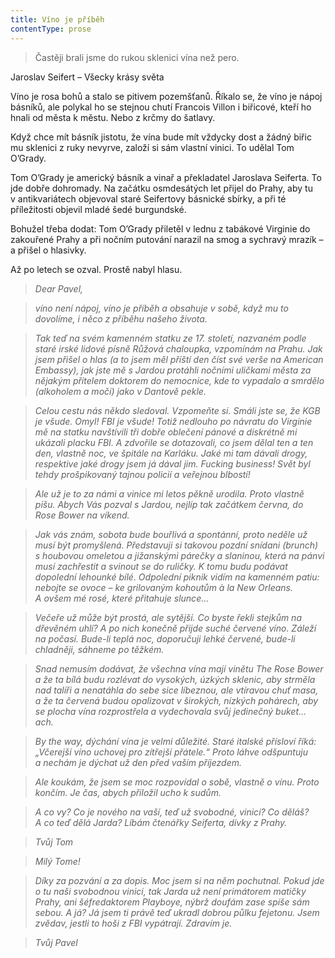 ```yaml
---
title: Víno je příběh
contentType: prose
---
```


<section>

> Častěji brali jsme do rukou sklenici vína než pero.

Jaroslav Seifert – Všecky krásy světa

Víno je rosa bohů a stalo se pitivem pozemšťanů. Říkalo se, že víno je nápoj básníků, ale polykal ho se stejnou chutí Francois Villon i biřicové, kteří ho hnali od města k městu. Nebo z krčmy do šatlavy.

Když chce mít básník jistotu, že vína bude mít vždycky dost a žádný biřic mu sklenici z ruky nevyrve, založí si sám vlastní vinici. To udělal Tom O’Grady.

Tom O’Grady je americký básník a vinař a překladatel Jaroslava Seiferta. To jde dobře dohromady. Na začátku osmdesátých let přijel do Prahy, aby tu v antikvariátech objevoval staré Seifertovy básnické sbírky, a při té příležitosti objevil mladé šedé burgundské.

Bohužel třeba dodat: Tom O’Grady přiletěl v lednu z tabákové Virginie do zakouřené Prahy a při nočním putování narazil na smog a sychravý mrazík – a přišel o hlasivky.

Až po letech se ozval. Prostě nabyl hlasu.

</section>

<section>

> _Dear Pavel,_

> _víno není nápoj, víno je příběh a obsahuje v sobě, když mu to dovolíme, i něco z příběhu našeho života._

> _Tak teď na svém kamenném statku ze 17. století, nazvaném podle staré irské lidové písně Růžová chaloupka, vzpomínám na Prahu. Jak jsem přišel o hlas (a to jsem měl příští den číst své verše na American Embassy), jak jste mě s Jardou protáhli nočními uličkami města za nějakým přítelem doktorem do nemocnice, kde to vypadalo a smrdělo (alkoholem a močí) jako v Dantově pekle._

> _Celou cestu nás někdo sledoval. Vzpomeňte si. Smáli jste se, že KGB je všude. Omyl! FBI je všude! Totiž nedlouho po návratu do Virginie mě na statku navštívili tři dobře oblečení pánové a diskrétně mi ukázali placku FBI. A zdvořile se dotazovali, co jsem dělal ten a ten den, vlastně noc, ve špitále na Karláku. Jaké mi tam dávali drogy, respektive jaké drogy jsem já dával jim. Fucking business! Svět byl tehdy prošpikovaný tajnou policií a veřejnou blbostí!_

> _Ale už je to za námi a vinice mi letos pěkně urodila. Proto vlastně píšu. Abych Vás pozval s Jardou, nejlíp tak začátkem června, do Rose Bower na víkend._

> _Jak vás znám, sobota bude bouřlivá a spontánní, proto neděle už musí být promyšlená. Představuji si takovou pozdní snídani (brunch) s houbovou omeletou a jižanskými párečky a slaninou, která na pánvi musí zachřestit a svinout se do ruličky. K tomu budu podávat dopolední lehounké bílé. Odpolední piknik vidím na kamenném patiu: nebojte se ovoce – ke grilovaným kohoutům à la New Orleans. A ovšem mé rosé, které přitahuje slunce…_

> _Večeře už může být prostá, ale sytější. Co byste řekli stejkům na dřevěném uhlí? A po nich konečně přijde suché červené víno. Záleží na počasí. Bude-li teplá noc, doporučuji lehké červené, bude-li chladněji, sáhneme po těžkém._

> _Snad nemusím dodávat, že všechna vína mají vinětu The Rose Bower a že ta bílá budu rozlévat do vysokých, úzkých sklenic, aby strměla nad talíři a nenatáhla do sebe sice líbeznou, ale vtíravou chuť masa, a že ta červená budou opalizovat v širokých, nízkých pohárech, aby se plocha vína rozprostřela a vydechovala svůj jedinečný buket… ach._

> _By the way, dýchání vína je velmi důležité. Staré italské přísloví říká: „Včerejší víno uchovej pro zítřejší přátele.“ Proto láhve odšpuntuju a nechám je dýchat už den před vaším příjezdem._

> _Ale koukám, že jsem se moc rozpovídal o sobě, vlastně o vínu. Proto končím. Je čas, abych přiložil ucho k sudům._

> _A co vy? Co je nového na vaší, teď už svobodné, vinici? Co děláš? A co teď dělá Jarda? Líbám čtenářky Seiferta, dívky z Prahy._

> _Tvůj Tom_

> _Milý Tome!_

> _Díky za pozvání a za dopis. Moc jsem si na něm pochutnal. Pokud jde o tu naši svobodnou vinici, tak Jarda už není primátorem matičky Prahy, ani šéfredaktorem Playboye, nýbrž doufám zase spíše sám sebou. A já? Já jsem ti právě teď ukradl dobrou půlku fejetonu. Jsem zvědav, jestli to hoši z FBI vypátrají. Zdravím je._

> _Tvůj Pavel_

</section>
